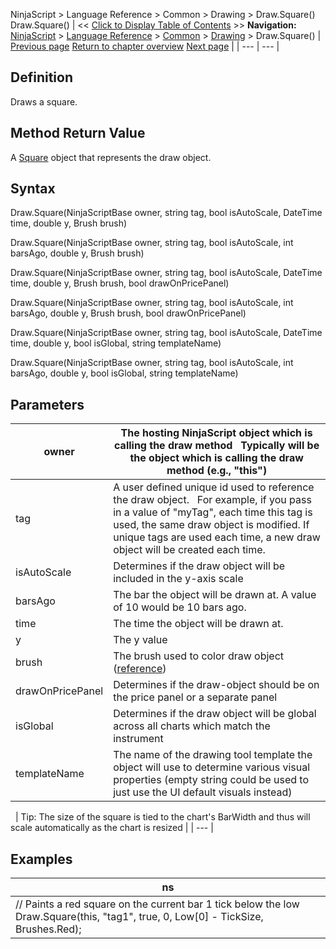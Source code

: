 ﻿
NinjaScript \> Language Reference \> Common \> Drawing \> Draw.Square()
Draw.Square()
| \<\< [Click to Display Table of Contents](draw_square.md) \>\> **Navigation:**     [NinjaScript](ninjascript.md) \> [Language Reference](language_reference_wip.md) \> [Common](common.md) \> [Drawing](drawing.md) \> Draw.Square() | [Previous page](ruler.md) [Return to chapter overview](drawing.md) [Next page](square.md) |
| --- | --- |
## Definition
Draws a square.
 
## Method Return Value
A [Square](square.md) object that represents the draw object.
 
## Syntax
Draw.Square(NinjaScriptBase owner, string tag, bool isAutoScale, DateTime time, double y, Brush brush)  

Draw.Square(NinjaScriptBase owner, string tag, bool isAutoScale, int barsAgo, double y, Brush brush)  

Draw.Square(NinjaScriptBase owner, string tag, bool isAutoScale, DateTime time, double y, Brush brush, bool drawOnPricePanel)  

Draw.Square(NinjaScriptBase owner, string tag, bool isAutoScale, int barsAgo, double y, Brush brush, bool drawOnPricePanel)  

Draw.Square(NinjaScriptBase owner, string tag, bool isAutoScale, DateTime time, double y, bool isGlobal, string templateName)  

Draw.Square(NinjaScriptBase owner, string tag, bool isAutoScale, int barsAgo, double y, bool isGlobal, string templateName)
 
## Parameters
| owner | The hosting NinjaScript object which is calling the draw method   Typically will be the object which is calling the draw method (e.g., "this") |
| --- | --- |
| tag | A user defined unique id used to reference the draw object.    For example, if you pass in a value of "myTag", each time this tag is used, the same draw object is modified. If unique tags are used each time, a new draw object will be created each time. |
| isAutoScale | Determines if the draw object will be included in the y\-axis scale |
| barsAgo | The bar the object will be drawn at. A value of 10 would be 10 bars ago. |
| time | The time the object will be drawn at. |
| y | The y value |
| brush | The brush used to color draw object ([reference](https://msdn.microsoft.com/en-us/library/system.windows.media.brushes%28v=vs.110%29.aspx)) |
| drawOnPricePanel | Determines if the draw\-object should be on the price panel or a separate panel |
| isGlobal | Determines if the draw object will be global across all charts which match the instrument |
| templateName | The name of the drawing tool template the object will use to determine various visual properties (empty string could be used to just use the UI default visuals instead) |
 
| Tip: The size of the square is tied to the chart's BarWidth and thus will scale automatically as the chart is resized |
| --- |
## 
## Examples
| ns |
| --- |
| // Paints a red square on the current bar 1 tick below the low Draw.Square(this, "tag1", true, 0, Low\[0] \- TickSize, Brushes.Red); |

